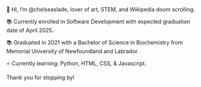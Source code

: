 👋 Hi, I’m @chelseaslade, lover of art, STEM, and Wikipedia doom scrolling. 

📚 Currently enrolled in Software Development with expected graduation date of April 2025.

📚 Graduated in 2021 with a Bachelor of Science in Biochemistry from Memorial University of Newfoundland and Labrador.

⭐️ Currently learning: Python, HTML, CSS, & Javascript.

Thank you for stopping by! 
